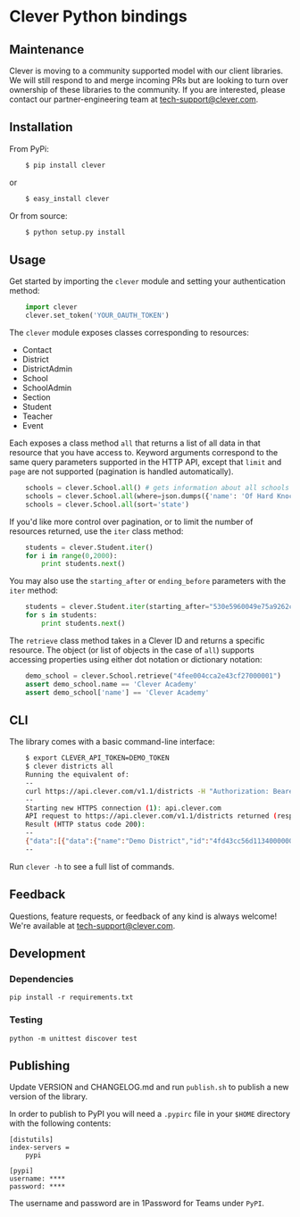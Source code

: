 # Clever Python bindings

## Maintenance

Clever is moving to a community supported model with our client libraries. We will still respond to and merge incoming PRs but are looking to turn over ownership of these libraries to the community. If you are interested, please contact our partner-engineering team at tech-support@clever.com.

## Installation

From PyPi:

```bash
    $ pip install clever
```

or

```bash
    $ easy_install clever
```

Or from source:

```bash
    $ python setup.py install
```

## Usage

Get started by importing the `clever` module and setting your authentication method:

```python
    import clever
    clever.set_token('YOUR_OAUTH_TOKEN')
```

The `clever` module exposes classes corresponding to resources:

* Contact
* District
* DistrictAdmin
* School
* SchoolAdmin
* Section
* Student
* Teacher
* Event

Each exposes a class method `all` that returns a list of all data in that resource that you have access to. Keyword arguments correspond to the same query parameters supported in the HTTP API, except that `limit` and `page` are not supported (pagination is handled automatically).

```python
    schools = clever.School.all() # gets information about all schools you have access to
    schools = clever.School.all(where=json.dumps({'name': 'Of Hard Knocks'}))
    schools = clever.School.all(sort='state')
```

If you'd like more control over pagination, or to limit the number of resources returned, use the `iter` class method:

```python
    students = clever.Student.iter()
    for i in range(0,2000):
        print students.next()
```

You may also use the `starting_after` or `ending_before` parameters with the `iter` method:

```python
    students = clever.Student.iter(starting_after="530e5960049e75a9262cff1d")
    for s in students:
        print students.next()
```

The `retrieve` class method takes in a Clever ID and returns a specific resource. The object (or list of objects in the case of `all`) supports accessing properties using either dot notation or dictionary notation:

```python
    demo_school = clever.School.retrieve("4fee004cca2e43cf27000001")
    assert demo_school.name == 'Clever Academy'
    assert demo_school['name'] == 'Clever Academy'
```

## CLI

The library comes with a basic command-line interface:

```bash
    $ export CLEVER_API_TOKEN=DEMO_TOKEN
    $ clever districts all
    Running the equivalent of:
    --
    curl https://api.clever.com/v1.1/districts -H "Authorization: Bearer DEMO_TOKEN"
    --
    Starting new HTTPS connection (1): api.clever.com
    API request to https://api.clever.com/v1.1/districts returned (response code, response body)     of (200, '{"data":[{"data":{"name":"Demo District","id":"4fd43cc56d11340000000005"},"uri":"/v1.1/districts/4fd43cc56d11340000000005"}],"links":[{"rel":"self","uri":"/v1.1/districts"}]}')
    Result (HTTP status code 200):
    --
    {"data":[{"data":{"name":"Demo District","id":"4fd43cc56d11340000000005"},"uri":"/v1.1/districts/4fd43cc56d11340000000005"}],"links":[{"rel":"self","uri":"/v1.1/districts"}]}
    --
```

Run `clever -h` to see a full list of commands.

## Feedback

Questions, feature requests, or feedback of any kind is always welcome! We're available at [tech-support@clever.com](mailto:tech-support@clever.com).

## Development

### Dependencies

    pip install -r requirements.txt

### Testing

    python -m unittest discover test

## Publishing

Update VERSION and CHANGELOG.md and run `publish.sh` to publish a new version of the library.

In order to publish to PyPI you will need a `.pypirc` file in your `$HOME` directory with the following contents:
```
[distutils]
index-servers =
    pypi

[pypi]
username: ****
password: ****
```

The username and password are in 1Password for Teams under `PyPI`.
